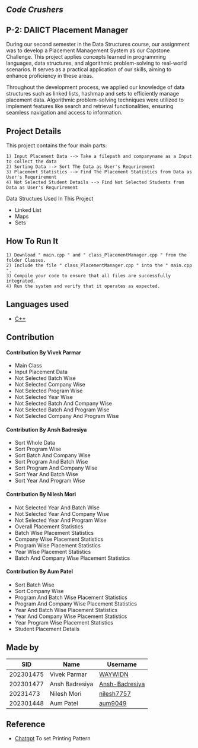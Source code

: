 ## *Code Crushers* ##


## **P-2: DAIICT Placement Manager** 

During our second semester in the Data Structures course, our assignment was to develop a Placement Management System as our Capstone Challenge. This project applies concepts learned in programming languages, data structures, and algorithmic problem-solving to real-world scenarios. It serves as a practical application of our skills, aiming to enhance proficiency in these areas.

Throughout the development process, we applied our knowledge of data structures such as linked lists, hashmap and sets to efficiently manage placement data. Algorithmic problem-solving techniques were utilized to implement features like search and retrieval functionalities, ensuring seamless navigation and access to information.

## Project Details

This project contains the four main parts:

    1) Input Placement Data --> Take a filepath and companyname as a Input to collect the data
    2) Sorting Data --> Sort The Data as User's Requrirement
    3) Placement Statistics --> Find The Placement Statistics from Data as User's Requrirement 
    4) Not Selected Student Details --> Find Not Selected Students from Data as User's Requrirement
 
Data Structues Used In This Project

* Linked List
* Maps
* Sets

## How To Run It ##

    1) Download " main.cpp " and " class_PlacementManager.cpp " from the folder Classes.
    2) Include the file " class_PlacementManager.cpp " into the " main.cpp ".
    3) Compile your code to ensure that all files are successfully integrated.
    4) Run the system and verify that it operates as expected.
    
## Languages used
 - [C++](https://www.cplusplus.com)

## Contribution ##

#### Contribution By Vivek Parmar ####
- Main Class
- Input Placement Data
- Not Selected Batch Wise
- Not Selected Company Wise 
- Not Selected Program Wise
- Not Selected Year Wise
- Not Selected Batch And Company Wise
- Not Selected Batch And Program Wise
- Not Selected Company And Program Wise

#### Contribution By Ansh Badresiya ####
- Sort Whole Data
- Sort Program Wise
- Sort Batch And Company Wise
- Sort Program And Batch Wise
- Sort Program And Company Wise
- Sort Year And Batch Wise
- Sort Year And Program Wise

#### Contribution By Nilesh Mori ####
- Not Selected Year And Batch Wise
- Not Selected Year And Company Wise
- Not Selected Year And Program Wise
- Overall Placement Statistics
- Batch Wise Placement Statistics
- Company Wise Placement Statistics
- Program Wise Placement Statistics
- Year Wise Placement Statistics
- Batch And Company Wise Placement Statistics

#### Contribution By Aum Patel  
- Sort Batch Wise
- Sort Company Wise
- Program And Batch Wise Placement Statistics
- Program And Company Wise Placement Statistics
- Year And Batch Wise Placement Statistics
- Year And Company Wise Placement Statistics
- Year Program Wise Placement Statistics
- Student Placement Details


## Made by
| SID | Name | Username |
|-------------|------|----------|
| 202301475 | Vivek Parmar | [WAYWIDN]( https://github.com/WAYWIDN) |
| 202301477 | Ansh Badresiya | [Ansh-Badresiya](https://github.com/Ansh-Badresiya) |
| 20231473 | Nilesh Mori | [nilesh7757](https://github.com/nilesh7757) | 
| 202301448 | Aum Patel | [aum9049](https://github.com/aum9049) |


## Reference
* [Chatgpt](https://chat.openai.com/)
To set Printing Pattern



